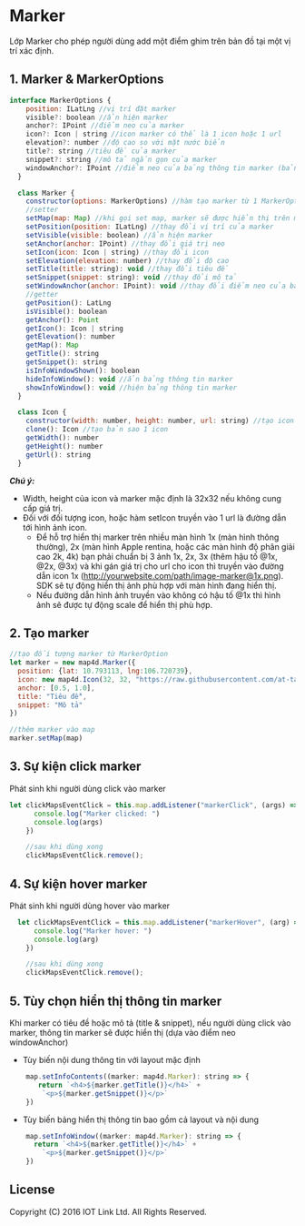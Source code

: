 # Marker
Lớp Marker cho phép người dùng add một điểm ghim trên bản đồ tại một vị trí xác định.

## 1. Marker & MarkerOptions

```javascript
interface MarkerOptions {
    position: ILatLng //vị trí đặt marker
    visible?: boolean //ẩn hiện marker
    anchor?: IPoint //điểm neo của marker
    icon?: Icon | string //icon marker có thể là 1 icon hoặc 1 url
    elevation?: number //độ cao so với mặt nước biển
    title?: string //tiêu đề của marker
    snippet?: string //mô tả ngắn gọn của marker
    windowAnchor?: IPoint //điểm neo của bảng thông tin marker (bảng thông tin này sẽ hiện khi click vào marker)
  }  

  class Marker {
    constructor(options: MarkerOptions) //hàm tạo marker từ 1 MarkerOptions
    //setter
    setMap(map: Map) //khi gọi set map, marker sẽ được hiển thị trên map, khi set map = null, marker sẽ được xóa khỏi map
    setPosition(position: ILatLng) //thay đổi vị trí của marker
    setVisible(visible: boolean) //ẩn hiện marker
    setAnchor(anchor: IPoint) //thay đổi giá trị neo
    setIcon(icon: Icon | string) //thay đổi icon
    setElevation(elevation: number) //thay đổi độ cao
    setTitle(title: string): void //thay đổi tiêu đề
    setSnippet(snippet: string): void //thay đổi mô tả
    setWindowAnchor(anchor: IPoint): void //thay đổi điểm neo của bảng thông tin marker
    //getter
    getPosition(): LatLng
    isVisible(): boolean
    getAnchor(): Point
    getIcon(): Icon | string
    getElevation(): number
    getMap(): Map
    getTitle(): string    
    getSnippet(): string        
    isInfoWindowShown(): boolean
    hideInfoWindow(): void //ẩn bảng thông tin marker
    showInfoWindow(): void //hiện bảng thông tin marker
  }

  class Icon {
    constructor(width: number, height: number, url: string) //tạo icon với các thông số
    clone(): Icon //tạo bản sao 1 icon
    getWidth(): number
    getHeight(): number
    getUrl(): string
  }
```
***Chú ý:***
  - Width, height của icon và marker mặc định là 32x32 nếu không cung cấp giá trị.
  - Đối với đối tượng icon, hoặc hàm setIcon truyền vào 1 url là đường dẫn tới hình ảnh icon.
    - Để hỗ trợ hiển thị marker trên nhiều màn hình 1x (màn hình thông thường), 2x (màn hình Apple rentina, hoặc các màn hình độ phân giải cao 2k, 4k) bạn phải chuẩn bị 3 ảnh 1x, 2x, 3x (thêm hậu tố @1x, @2x, @3x) và khi gán giá trị cho url cho icon thì truyền vào đường dẫn icon 1x (http://yourwebsite.com/path/image-marker@1x.png). SDK sẽ tự động hiển thị ảnh phù hợp với màn hình đang hiển thị.
    - Nếu đường dẫn hình ảnh truyền vào không có hậu tố @1x thì hình ảnh sẽ được tự động scale để hiển thị phù hợp.

## 2. Tạo marker

```javascript
//tạo đối tượng marker từ MarkerOption
let marker = new map4d.Marker({
  position: {lat: 10.793113, lng:106.720739},
  icon: new map4d.Icon(32, 32, "https://raw.githubusercontent.com/at-tantv/public_url/master/ic_test_01@1x.png"),
  anchor: [0.5, 1.0],
  title: "Tiêu đề",
  snippet: "Mô tả"
})

//thêm marker vào map    
marker.setMap(map)    
```

## 3. Sự kiện click marker

Phát sinh khi người dùng click vào marker

```javascript
let clickMapsEventClick = this.map.addListener("markerClick", (args) => {
      console.log("Marker clicked: ")
      console.log(args)
    })

    //sau khi dùng xong
    clickMapsEventClick.remove();
```

## 4. Sự kiện hover marker

Phát sinh khi người dùng hover vào marker

```javascript
  let clickMapsEventClick = this.map.addListener("markerHover", (arg) => {
      console.log("Marker hover: ")
      console.log(arg)
    })

    //sau khi dùng xong
    clickMapsEventClick.remove();
```

## 5. Tùy chọn hiển thị thông tin marker
Khi marker có tiêu đề hoặc mô tả (title & snippet), nếu người dùng click vào marker, thông tin marker sẽ được hiển thị (dựa vào điểm neo windowAnchor)

- Tùy biến nội dung thông tin với layout mặc định
```javascript
    map.setInfoContents((marker: map4d.Marker): string => {
       return `<h4>${marker.getTitle()}</h4>` +
        `<p>${marker.getSnippet()}</p>`
    })
```

- Tùy biến bảng hiển thị thông tin bao gồm cả layout và nội dung
```javascript
    map.setInfoWindow((marker: map4d.Marker): string => {
      return `<h4>${marker.getTitle()}</h4>` +
        `<p>${marker.getSnippet()}</p>`
    })
```

License
-------

Copyright (C) 2016 IOT Link Ltd. All Rights Reserved.
